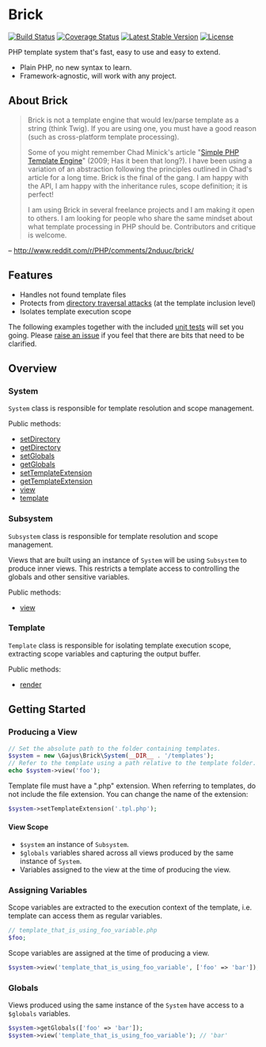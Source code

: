 # Brick

[![Build Status](https://travis-ci.org/gajus/brick.png?branch=master&2)](https://travis-ci.org/gajus/brick)
[![Coverage Status](https://coveralls.io/repos/gajus/brick/badge.png?branch=master&2)](https://coveralls.io/r/gajus/brick?branch=master)
[![Latest Stable Version](https://poser.pugx.org/gajus/brick/version.png?2)](https://packagist.org/packages/gajus/brick)
[![License](https://poser.pugx.org/gajus/brick/license.png)](https://packagist.org/packages/gajus/brick)

PHP template system that's fast, easy to use and easy to extend.

* Plain PHP, no new syntax to learn.
* Framework-agnostic, will work with any project.

## About Brick

> Brick is not a template engine that would lex/parse template as a string (think Twig). If you are using one, you must have a good reason (such as cross-platform template processing).
>
> Some of you might remember Chad Minick's article "[Simple PHP Template Engine](http://chadminick.com/articles/simple-php-template-engine.html)" (2009; Has it been that long?). I have been using a variation of an abstraction following the principles outlined in Chad's article for a long time. Brick is the final of the gang. I am happy with the API, I am happy with the inheritance rules, scope definition; it is perfect!
>
> I am using Brick in several freelance projects and I am making it open to others. I am looking for people who share the same mindset about what template processing in PHP should be. Contributors and critique is welcome.

– http://www.reddit.com/r/PHP/comments/2nduuc/brick/

## Features

* Handles not found template files
* Protects from [directory traversal attacks](http://en.wikipedia.org/wiki/Directory_traversal_attack) (at the template inclusion level)
* Isolates template execution scope

The following examples together with the included [unit tests](https://github.com/gajus/brick/tree/master/tests) will set you going. Please [raise an issue](https://github.com/gajus/brick/issues) if you feel that there are bits that need to be clarified.

## Overview

### System

`System` class is responsible for template resolution and scope management.

Public methods:

* [setDirectory](https://github.com/gajus/brick/blob/master/src/System.php)
* [getDirectory](https://github.com/gajus/brick/blob/master/src/System.php)
* [setGlobals](https://github.com/gajus/brick/blob/master/src/System.php)
* [getGlobals](https://github.com/gajus/brick/blob/master/src/System.php)
* [setTemplateExtension](https://github.com/gajus/brick/blob/master/src/System.php)
* [getTemplateExtension](https://github.com/gajus/brick/blob/master/src/System.php)
* [view](https://github.com/gajus/brick/blob/master/src/System.php)
* [template](https://github.com/gajus/brick/blob/master/src/System.php)

### Subsystem

`Subsystem` class is responsible for template resolution and scope management.

Views that are built using an instance of `System` will be using `Subsystem` to produce inner views. This restricts a template access to controlling the globals and other sensitive variables.

Public methods:

* [view](https://github.com/gajus/brick/blob/master/src/Subsystem.php)

### Template

`Template` class is responsible for isolating template execution scope, extracting scope variables and capturing the output buffer.

Public methods:

* [render](https://github.com/gajus/brick/blob/master/src/Template.php)

## Getting Started

### Producing a View

```php
// Set the absolute path to the folder containing templates.
$system = new \Gajus\Brick\System(__DIR__ . '/templates');
// Refer to the template using a path relative to the template folder.
echo $system->view('foo');
```

Template file must have a ".php" extension. When referring to templates, do not include the file extension. You can change the name of the extension:

```php
$system->setTemplateExtension('.tpl.php');
```

#### View Scope

* `$system` an instance of `Subsystem`.
* `$globals` variables shared across all views produced by the same instance of `System`.
* Variables assigned to the view at the time of producing the view.

### Assigning Variables

Scope variables are extracted to the execution context of the template, i.e. template can access them as regular variables.

```php
// template_that_is_using_foo_variable.php
$foo;
```

Scope variables are assigned at the time of producing a view.

```php
$system->view('template_that_is_using_foo_variable', ['foo' => 'bar']); // 'bar'
```

### Globals

Views produced using the same instance of the `System` have access to a `$globals` variables.

```php
$system->getGlobals(['foo' => 'bar']);
$system->view('template_that_is_using_foo_variable'); // 'bar'
```